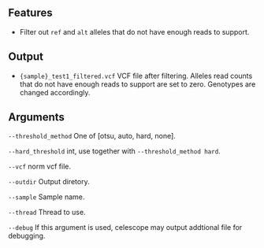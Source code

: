 ## Features
- Filter out `ref` and `alt` alleles that do not have enough reads to support.

## Output
- `{sample}_test1_filtered.vcf` VCF file after filtering. Alleles read counts that do not have enough reads to support are set to zero. 
Genotypes are changed accordingly.
## Arguments
`--threshold_method` One of [otsu, auto, hard, none].

`--hard_threshold` int, use together with `--threshold_method hard`.

`--vcf` norm vcf file.

`--outdir` Output diretory.

`--sample` Sample name.

`--thread` Thread to use.

`--debug` If this argument is used, celescope may output addtional file for debugging.

